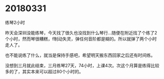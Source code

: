 # 20180331

练琴2小时

昨天会深圳没能练琴，今天找了很久也没找到什么琴行...随便在附近找了个练了2个小时，然而琴很糟糕，f制动失灵，弹任何音阶都是糊的。所以就弹了两个小时走人了。

也不能说练了什么，就当是保持手感吧，希望明天搬东西回家之后还有时间练。

没想到三月就此结束，三月练琴27天，74小时，上课4次。次这个月算是练得比较多的了，其实本来可以超过80个小时的。

